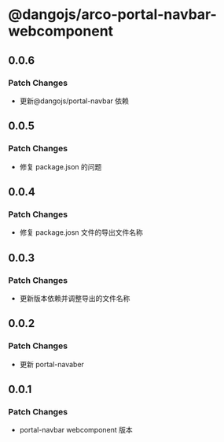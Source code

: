 # @dangojs/arco-portal-navbar-webcomponent

## 0.0.6

### Patch Changes

- 更新@dangojs/portal-navbar 依赖

## 0.0.5

### Patch Changes

- 修复 package.json 的问题

## 0.0.4

### Patch Changes

- 修复 package.josn 文件的导出文件名称

## 0.0.3

### Patch Changes

- 更新版本依赖并调整导出的文件名称

## 0.0.2

### Patch Changes

- 更新 portal-navaber

## 0.0.1

### Patch Changes

- portal-navbar webcomponent 版本
